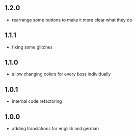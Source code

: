 ## 1.2.0
- rearrange some buttons to make it more clear what they do

## 1.1.1
- fixing some glitches

## 1.1.0
- allow changing colors for every boss individually

## 1.0.1
- internal code refactoring

## 1.0.0
- adding translations for english and german